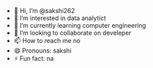 - 👋 Hi, I’m @sakshi262
- 👀 I’m interested in data analytict
- 🌱 I’m currently learning computer engineering
- 💞️ I’m looking to collaborate on develeper
- 📫 How to reach me no
- 😄 Pronouns: sakshi
- ⚡ Fun fact: na

<!---
sakshi262/sakshi262 is a ✨ special ✨ repository because its `README.md` (this file) appears on your GitHub profile.
You can click the Preview link to take a look at your changes.
--->

